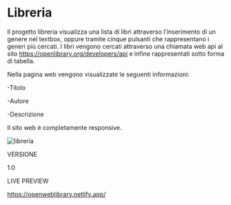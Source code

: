 # Libreria

Il progetto libreria visualizza una lista di libri attraverso l’inserimento di un genere nel textbox, oppure tramite cinque pulsanti che rappresentano i generi più cercati. I libri vengono cercati attraverso una chiamata web api al sito https://openlibrary.org/developers/api e infine rappresentati sotto forma di tabella.

Nella pagina web vengono visualizzate le seguenti informazioni:

-Titolo

-Autore

-Descrizione

Il sito web è completamente responsive.

![libreria](https://user-images.githubusercontent.com/85845784/147388365-74c915f6-d7d5-4887-a951-8d5d85efd8ad.PNG)

VERSIONE

1.0

LIVE PREVIEW

https://openweblibrary.netlify.app/
